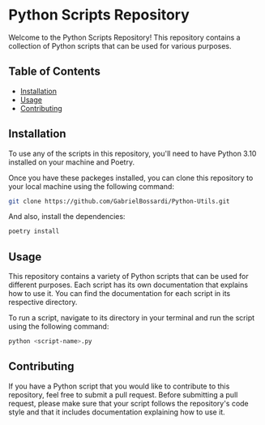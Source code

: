 # Python Scripts Repository

Welcome to the Python Scripts Repository! This repository contains a collection of Python scripts that can be used for various purposes.

## Table of Contents

- [Installation](#installation)
- [Usage](#usage)
- [Contributing](#contributing)

## Installation

To use any of the scripts in this repository, you'll need to have Python 3.10 installed on your machine and Poetry.

Once you have these packeges installed, you can clone this repository to your local machine using the following command:

```sh
git clone https://github.com/GabrielBossardi/Python-Utils.git
```

And also, install the dependencies:

```sh
poetry install
```

## Usage

This repository contains a variety of Python scripts that can be used for different purposes. Each script has its own documentation that explains how to use it. You can find the documentation for each script in its respective directory.

To run a script, navigate to its directory in your terminal and run the script using the following command:

```sh
python <script-name>.py
```

## Contributing

If you have a Python script that you would like to contribute to this repository, feel free to submit a pull request. Before submitting a pull request, please make sure that your script follows the repository's code style and that it includes documentation explaining how to use it.
